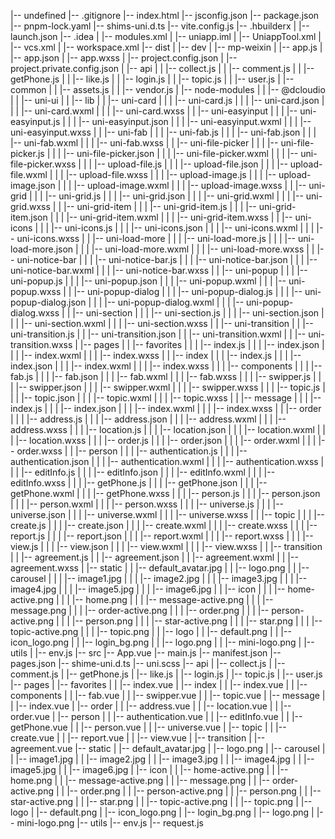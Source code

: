 |-- undefined
    |-- .gitignore
    |-- index.html
    |-- jsconfig.json
    |-- package.json
    |-- pnpm-lock.yaml
    |-- shims-uni.d.ts
    |-- vite.config.js
    |-- .hbuilderx
    |   |-- launch.json
    |-- .idea
    |   |-- modules.xml
    |   |-- uniapp.iml
    |   |-- UniappTool.xml
    |   |-- vcs.xml
    |   |-- workspace.xml
    |-- dist
    |   |-- dev
    |       |-- mp-weixin
    |           |-- app.js
    |           |-- app.json
    |           |-- app.wxss
    |           |-- project.config.json
    |           |-- project.private.config.json
    |           |-- api
    |           |   |-- collect.js
    |           |   |-- comment.js
    |           |   |-- getPhone.js
    |           |   |-- like.js
    |           |   |-- login.js
    |           |   |-- topic.js
    |           |   |-- user.js
    |           |-- common
    |           |   |-- assets.js
    |           |   |-- vendor.js
    |           |-- node-modules
    |           |   |-- @dcloudio
    |           |       |-- uni-ui
    |           |           |-- lib
    |           |               |-- uni-card
    |           |               |   |-- uni-card.js
    |           |               |   |-- uni-card.json
    |           |               |   |-- uni-card.wxml
    |           |               |   |-- uni-card.wxss
    |           |               |-- uni-easyinput
    |           |               |   |-- uni-easyinput.js
    |           |               |   |-- uni-easyinput.json
    |           |               |   |-- uni-easyinput.wxml
    |           |               |   |-- uni-easyinput.wxss
    |           |               |-- uni-fab
    |           |               |   |-- uni-fab.js
    |           |               |   |-- uni-fab.json
    |           |               |   |-- uni-fab.wxml
    |           |               |   |-- uni-fab.wxss
    |           |               |-- uni-file-picker
    |           |               |   |-- uni-file-picker.js
    |           |               |   |-- uni-file-picker.json
    |           |               |   |-- uni-file-picker.wxml
    |           |               |   |-- uni-file-picker.wxss
    |           |               |   |-- upload-file.js
    |           |               |   |-- upload-file.json
    |           |               |   |-- upload-file.wxml
    |           |               |   |-- upload-file.wxss
    |           |               |   |-- upload-image.js
    |           |               |   |-- upload-image.json
    |           |               |   |-- upload-image.wxml
    |           |               |   |-- upload-image.wxss
    |           |               |-- uni-grid
    |           |               |   |-- uni-grid.js
    |           |               |   |-- uni-grid.json
    |           |               |   |-- uni-grid.wxml
    |           |               |   |-- uni-grid.wxss
    |           |               |-- uni-grid-item
    |           |               |   |-- uni-grid-item.js
    |           |               |   |-- uni-grid-item.json
    |           |               |   |-- uni-grid-item.wxml
    |           |               |   |-- uni-grid-item.wxss
    |           |               |-- uni-icons
    |           |               |   |-- uni-icons.js
    |           |               |   |-- uni-icons.json
    |           |               |   |-- uni-icons.wxml
    |           |               |   |-- uni-icons.wxss
    |           |               |-- uni-load-more
    |           |               |   |-- uni-load-more.js
    |           |               |   |-- uni-load-more.json
    |           |               |   |-- uni-load-more.wxml
    |           |               |   |-- uni-load-more.wxss
    |           |               |-- uni-notice-bar
    |           |               |   |-- uni-notice-bar.js
    |           |               |   |-- uni-notice-bar.json
    |           |               |   |-- uni-notice-bar.wxml
    |           |               |   |-- uni-notice-bar.wxss
    |           |               |-- uni-popup
    |           |               |   |-- uni-popup.js
    |           |               |   |-- uni-popup.json
    |           |               |   |-- uni-popup.wxml
    |           |               |   |-- uni-popup.wxss
    |           |               |-- uni-popup-dialog
    |           |               |   |-- uni-popup-dialog.js
    |           |               |   |-- uni-popup-dialog.json
    |           |               |   |-- uni-popup-dialog.wxml
    |           |               |   |-- uni-popup-dialog.wxss
    |           |               |-- uni-section
    |           |               |   |-- uni-section.js
    |           |               |   |-- uni-section.json
    |           |               |   |-- uni-section.wxml
    |           |               |   |-- uni-section.wxss
    |           |               |-- uni-transition
    |           |                   |-- uni-transition.js
    |           |                   |-- uni-transition.json
    |           |                   |-- uni-transition.wxml
    |           |                   |-- uni-transition.wxss
    |           |-- pages
    |           |   |-- favorites
    |           |   |   |-- index.js
    |           |   |   |-- index.json
    |           |   |   |-- index.wxml
    |           |   |   |-- index.wxss
    |           |   |-- index
    |           |   |   |-- index.js
    |           |   |   |-- index.json
    |           |   |   |-- index.wxml
    |           |   |   |-- index.wxss
    |           |   |   |-- components
    |           |   |       |-- fab.js
    |           |   |       |-- fab.json
    |           |   |       |-- fab.wxml
    |           |   |       |-- fab.wxss
    |           |   |       |-- swipper.js
    |           |   |       |-- swipper.json
    |           |   |       |-- swipper.wxml
    |           |   |       |-- swipper.wxss
    |           |   |       |-- topic.js
    |           |   |       |-- topic.json
    |           |   |       |-- topic.wxml
    |           |   |       |-- topic.wxss
    |           |   |-- message
    |           |   |   |-- index.js
    |           |   |   |-- index.json
    |           |   |   |-- index.wxml
    |           |   |   |-- index.wxss
    |           |   |-- order
    |           |   |   |-- address.js
    |           |   |   |-- address.json
    |           |   |   |-- address.wxml
    |           |   |   |-- address.wxss
    |           |   |   |-- location.js
    |           |   |   |-- location.json
    |           |   |   |-- location.wxml
    |           |   |   |-- location.wxss
    |           |   |   |-- order.js
    |           |   |   |-- order.json
    |           |   |   |-- order.wxml
    |           |   |   |-- order.wxss
    |           |   |-- person
    |           |   |   |-- authentication.js
    |           |   |   |-- authentication.json
    |           |   |   |-- authentication.wxml
    |           |   |   |-- authentication.wxss
    |           |   |   |-- editInfo.js
    |           |   |   |-- editInfo.json
    |           |   |   |-- editInfo.wxml
    |           |   |   |-- editInfo.wxss
    |           |   |   |-- getPhone.js
    |           |   |   |-- getPhone.json
    |           |   |   |-- getPhone.wxml
    |           |   |   |-- getPhone.wxss
    |           |   |   |-- person.js
    |           |   |   |-- person.json
    |           |   |   |-- person.wxml
    |           |   |   |-- person.wxss
    |           |   |   |-- universe.js
    |           |   |   |-- universe.json
    |           |   |   |-- universe.wxml
    |           |   |   |-- universe.wxss
    |           |   |-- topic
    |           |   |   |-- create.js
    |           |   |   |-- create.json
    |           |   |   |-- create.wxml
    |           |   |   |-- create.wxss
    |           |   |   |-- report.js
    |           |   |   |-- report.json
    |           |   |   |-- report.wxml
    |           |   |   |-- report.wxss
    |           |   |   |-- view.js
    |           |   |   |-- view.json
    |           |   |   |-- view.wxml
    |           |   |   |-- view.wxss
    |           |   |-- transition
    |           |       |-- agreement.js
    |           |       |-- agreement.json
    |           |       |-- agreement.wxml
    |           |       |-- agreement.wxss
    |           |-- static
    |           |   |-- default_avatar.jpg
    |           |   |-- logo.png
    |           |   |-- carousel
    |           |   |   |-- image1.jpg
    |           |   |   |-- image2.jpg
    |           |   |   |-- image3.jpg
    |           |   |   |-- image4.jpg
    |           |   |   |-- image5.jpg
    |           |   |   |-- image6.jpg
    |           |   |-- icon
    |           |   |   |-- home-active.png
    |           |   |   |-- home.png
    |           |   |   |-- message-active.png
    |           |   |   |-- message.png
    |           |   |   |-- order-active.png
    |           |   |   |-- order.png
    |           |   |   |-- person-active.png
    |           |   |   |-- person.png
    |           |   |   |-- star-active.png
    |           |   |   |-- star.png
    |           |   |   |-- topic-active.png
    |           |   |   |-- topic.png
    |           |   |-- logo
    |           |       |-- default.png
    |           |       |-- icon_logo.png
    |           |       |-- login_bg.png
    |           |       |-- logo.png
    |           |       |-- mini-logo.png
    |           |-- utils
    |               |-- env.js
    |-- src
        |-- App.vue
        |-- main.js
        |-- manifest.json
        |-- pages.json
        |-- shime-uni.d.ts
        |-- uni.scss
        |-- api
        |   |-- collect.js
        |   |-- comment.js
        |   |-- getPhone.js
        |   |-- like.js
        |   |-- login.js
        |   |-- topic.js
        |   |-- user.js
        |-- pages
        |   |-- favorites
        |   |   |-- index.vue
        |   |-- index
        |   |   |-- index.vue
        |   |   |-- components
        |   |       |-- fab.vue
        |   |       |-- swipper.vue
        |   |       |-- topic.vue
        |   |-- message
        |   |   |-- index.vue
        |   |-- order
        |   |   |-- address.vue
        |   |   |-- location.vue
        |   |   |-- order.vue
        |   |-- person
        |   |   |-- authentication.vue
        |   |   |-- editInfo.vue
        |   |   |-- getPhone.vue
        |   |   |-- person.vue
        |   |   |-- universe.vue
        |   |-- topic
        |   |   |-- create.vue
        |   |   |-- report.vue
        |   |   |-- view.vue
        |   |-- transition
        |       |-- agreement.vue
        |-- static
        |   |-- default_avatar.jpg
        |   |-- logo.png
        |   |-- carousel
        |   |   |-- image1.jpg
        |   |   |-- image2.jpg
        |   |   |-- image3.jpg
        |   |   |-- image4.jpg
        |   |   |-- image5.jpg
        |   |   |-- image6.jpg
        |   |-- icon
        |   |   |-- home-active.png
        |   |   |-- home.png
        |   |   |-- message-active.png
        |   |   |-- message.png
        |   |   |-- order-active.png
        |   |   |-- order.png
        |   |   |-- person-active.png
        |   |   |-- person.png
        |   |   |-- star-active.png
        |   |   |-- star.png
        |   |   |-- topic-active.png
        |   |   |-- topic.png
        |   |-- logo
        |       |-- default.png
        |       |-- icon_logo.png
        |       |-- login_bg.png
        |       |-- logo.png
        |       |-- mini-logo.png
        |-- utils
            |-- env.js
            |-- request.js
